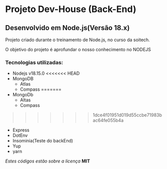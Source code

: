 # Projeto Dev-House (Back-End)


## Desenvolvido em Node.js(Versão 18.x)

Projeto criado durante o treinamento de Node.js, no curso da soitech.

O objetivo do projeto é aprofundar o nosso conhecimento no NODEJS

### Tecnologias utilizadas:

- Nodejs v18.15.0
<<<<<<< HEAD
- MongoDB
    - Atlas
    - Compass
=======
- MongoDb
  - Altas
  - Compass
>>>>>>> 1dce4f01951d019d55ccbe71983bac64fe055b4a
- Express
- DotEnv
- Insominia(Teste do backEnd)
- Yup
- yarn

_Estes códigos estão sobre a licença_ **MIT**
